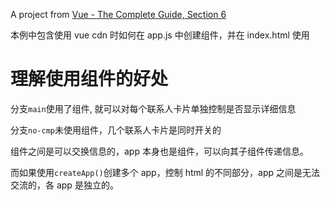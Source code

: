 A project from [Vue - The Complete Guide, Section 6](https://www.udemy.com/course/vuejs-2-the-complete-guide/)

本例中包含使用 vue cdn 时如何在 app.js 中创建组件，并在 index.html 使用

# 理解使用组件的好处

分支`main`使用了组件, 就可以对每个联系人卡片单独控制是否显示详细信息

分支`no-cmp`未使用组件，几个联系人卡片是同时开关的

组件之间是可以交换信息的，app 本身也是组件，可以向其子组件传递信息。

而如果使用`createApp()`创建多个 app，控制 html 的不同部分，app 之间是无法交流的，各 app 是独立的。
